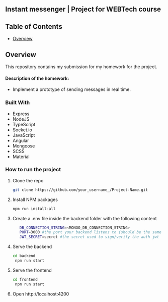 ## Instant messenger | Project for WEBTech course  

## Table of Contents
- [Overview](#overview)

## Overview
This repository contains my submission for my homework for the project. 

#### Description of the homework:
- Implement a prototype of sending messages in real time.

### Built With
- Express
- NodeJS
- TypeScript
- Socket.io
- JavaScript
- Angular
- Mongoose
- SCSS
- Material

### How to run the project
1. Clone the repo
   ```sh
   git clone https://github.com/your_username_/Project-Name.git
   ```
2. Install NPM packages
   ```sh
   npm run install-all
   ```
3. Create a .env file inside the backend folder with the following content
   ```sh
      DB_CONNECTION_STRING=<MONGO_DB_CONNECTION_STRING>
      PORT=3000 #the port your backend listens to (should be the same as in proxy.conf.json)
      JWT_SECRET=secret #the secret used to sign/verify the auth jwt
   ```
4. Serve the backend
   ```sh
   cd backend
    npm run start
   ```
5. Serve the frontend
   ```sh
   cd frontend
    npm run start
   ```
6. Open http://localhost:4200
